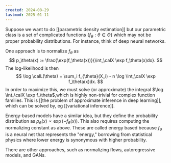 ```yaml
---
created: 2024-08-29
lastmod: 2025-01-11
---
```


Suppose we want to do [[parametric density estimation]] but our parametric class is a set of complicated functions $\{f_\theta:\theta\in\Theta\}$ which may not be proper probability distributions. For instance, think of deep neural networks. 

One approach is to normalize $f_\theta$ as 
$$
p_\theta(x) := \frac{\exp(f_\theta(x))}{\int_\calX \exp f_\theta(x)dx}.
$$
The log-likelihood is then
$$
\log \calL(\theta) = \sum_i f_{\theta}(X_i) - n \log \int_\calX \exp f_\theta(x)dx.
$$
In order to maximize this, we must solve (or approximate) the integral $\log \int_\calX \exp f_\theta$,which is highly non-trivial for complex function families.  This is [[the problem of approximate inference in deep learning]], which can be solved by, eg [[variational inference]]. 

Energy-based models have a similar idea, but they define the probability distribution as $p_\theta(x) \propto \exp(-f_\theta(x))$. This also requires computing the normalizing constant as above. These are called energy based because $f_\theta$ is a neural net that represents the "energy," borrowing from statistical physics where lower energy is synonymous with higher probability. 

There are other approaches, such as normalizing flows, autoregressive models, and GANs. 
